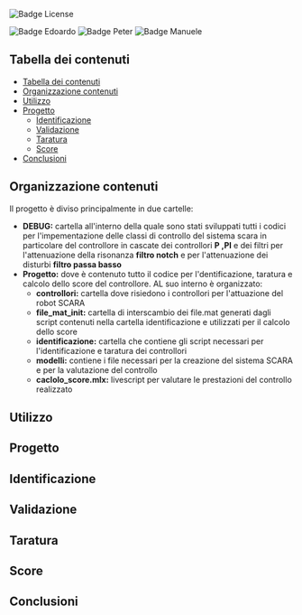 ![Badge License]


![Badge Edoardo]
![Badge Peter]
![Badge Manuele]

## Tabella dei contenuti

- [Tabella dei contenuti](#tabella-dei-contenuti)
- [Organizzazione contenuti](#organizzazione-contenuti)
- [Utilizzo](#utilizzo)
- [Progetto](#progetto)
  - [Identificazione](#identificazione)
  - [Validazione](#validazione)
  - [Taratura](#taratura)
  - [Score](#score)
-  [Conclusioni](#conclusioni)

## Organizzazione contenuti
Il progetto è diviso principalmente in due cartelle:
- **DEBUG:** cartella all'interno della quale sono stati sviluppati tutti i codici per l'impementazione delle classi di controllo del sistema scara in particolare del controllore in cascate dei controllori **P ,PI** e dei filtri per l'attenuazione della risonanza **filtro notch** e per l'attenuazione dei disturbi **filtro passa basso**
- **Progetto:** dove è contenuto tutto il codice per l'dentificazione, taratura e calcolo dello score del controllore. AL suo interno è organizzato:
  - **controllori:** cartella dove risiedono i controllori per l'attuazione del robot SCARA
  - **file_mat_init:** cartella di interscambio dei file.mat generati dagli script contenuti nella cartella identificazione e utilizzati per il calcolo dello score 
  - **identificazione:** cartella che contiene gli script necessari per l'identificazione e taratura dei controllori 
  - **modelli:** contiene i file necessari per la creazione del sistema SCARA e per la valutazione del controllo
  - **caclolo_score.mlx:**  livescript per valutare le prestazioni del controllo realizzato  
## Utilizzo
## Progetto
## Identificazione
## Validazione
## Taratura
## Score
## Conclusioni



[Badge License]: https://img.shields.io/badge/License-MIT-yellow.svg?style=for-the-badge
[Badge Edoardo]: https://img.shields.io/badge/Edoardo_Mirandola-FFC000?style=for-the-badge
[Badge Manuele]: https://img.shields.io/badge/Manuele_Pennacchio-FFC000?style=for-the-badge
[Badge Peter]: https://img.shields.io/badge/Peter_William_Fares-FFC000?style=for-the-badge
